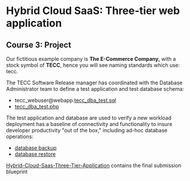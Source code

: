 # Hybrid Cloud SaaS: Three-tier web application
## Course 3: Project

Our fictitious example company is **The E-Commerce Company,** with a stock symbol of **TECC**, hence you will see naming standards which use: tecc.

The TECC Software Release manager has coordinated with the Database Administrator team to define a test application and test database schema:

- tecc_webuser@webapp.[tecc_dba_test.sql](tecc_dba_test.sql)
- [tecc_dba_test.php](tecc_dba_test.php)

The test application and database are used to verify a new workload deployment has a baseline of connectivity and functionality to insure developer productivity "out of the box," including ad-hoc database operations:

- [database backup](MySQL_backup_file.sh.txt)
- [database restore](MySQL_restore.sh.txt)

[Hybrid-Cloud-Saas-Three-Tier-Application](Hybrid-Cloud-Saas-Three-Tier-Application.json) contains the final submission blueprint
